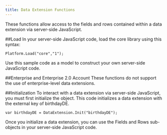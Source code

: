 ```yaml
---
title: Data Extension Functions
---
```


These functions allow access to the fields and rows contained within a data extension via server-side JavaScript.

##Load
In your server-side JavaScript code, load the core library using this syntax:

```
Platform.Load("core","1");
```

Use this sample code as a model to construct your own server-side JavaScript code.

##Enterprise and Enterprise 2.0 Account
These functions do not support the use of enterprise-level data extensions.

##Initialization
To interact with a data extension via server-side JavaScript, you must first initialize the object. This code initializes a data extension with the external key of birthdayDE.
```
var birthdayDE = DataExtension.Init("birthdayDE");
```
Once you initialize a data extension, you can use the Fields and Rows sub-objects in your server-side JavaScript code.
